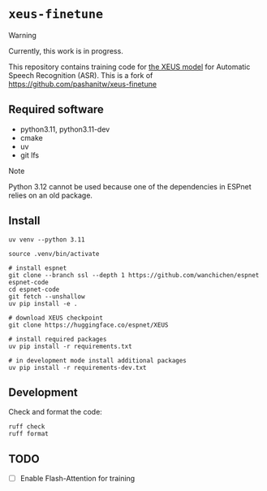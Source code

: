 # `xeus-finetune`

> [!WARNING]  
> Currently, this work is in progress.

This repository contains training code for [the XEUS model][1] for Automatic Speech Recognition (ASR).
This is a fork of https://github.com/pashanitw/xeus-finetune

## Required software

- python3.11, python3.11-dev
- cmake
- uv
- git lfs

> [!NOTE]  
> Python 3.12 cannot be used because one of the dependencies in ESPnet relies on an old package.

## Install

```shell
uv venv --python 3.11

source .venv/bin/activate

# install espnet
git clone --branch ssl --depth 1 https://github.com/wanchichen/espnet espnet-code
cd espnet-code
git fetch --unshallow
uv pip install -e .

# download XEUS checkpoint
git clone https://huggingface.co/espnet/XEUS

# install required packages
uv pip install -r requirements.txt

# in development mode install additional packages
uv pip install -r requirements-dev.txt
```

## Development

Check and format the code:

```shell
ruff check
ruff format
```

## TODO

- [ ] Enable Flash-Attention for training

[1]: https://www.wavlab.org/activities/2024/xeus/
